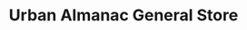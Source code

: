 ---
title: "Urban Almanac General Store"
url: /fredericton/urban-almanac-general-store/
shop: Raumausstattung
---